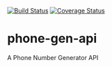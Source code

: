 
[![Build Status](https://travis-ci.org/yomigeek/phone-gen-api.svg?branch=develop)](https://travis-ci.org/yomigeek/phone-gen-api)
<a href='https://coveralls.io/github/yomigeek/phone-gen-api?branch=develop'><img src='https://coveralls.io/repos/github/yomigeek/phone-gen-api/badge.svg?branch=develop' alt='Coverage Status' /></a>


# phone-gen-api
A Phone Number Generator API
